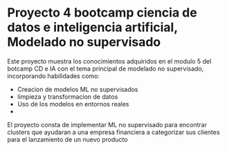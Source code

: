 # Proyecto 4 bootcamp ciencia de datos e inteligencia artificial, Modelado no supervisado

Este proyecto muestra los conocimientos adquiridos en el modulo 5 del botcamp CD e IA con el tema principal de modelado no supervisado, incorporando habilidades como:

- Creacion de modelos ML no supervisados
- limpieza y transformacion de datos
- Uso de los modelos en entornos reales
- 
El proyecto consta de implementar ML no supervisado para encontrar clusters que ayudaran a una empresa financiera a categorizar sus clientes para el lanzamiento de un nuevo producto
